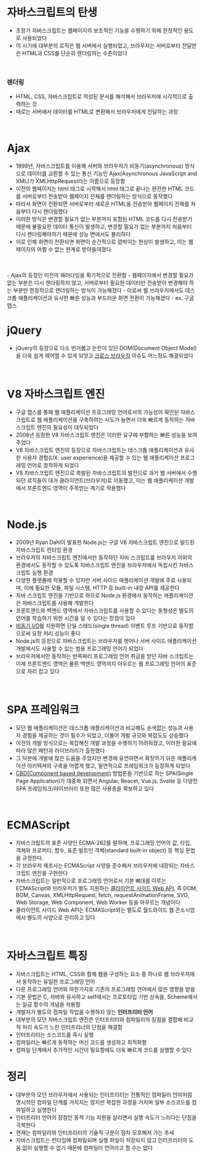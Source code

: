 # 자바스크립트의 탄생
- 초창기 자바스크립트는 웹페이지의 보조적인 기능을 수행하기 위해 한정적인 용도로 사용되었다
- 이 시기에 대부분의 로직은 웹 서버에서 실행되었고, 브라우저는 서버로부터 전달받은 HTML과 CSS를 단순히 렌더링하는 수준이었다

<br>

### 렌더링
- HTML, CSS, 자바스크립트로 작성된 문서를 해석해서 브라우저에 시각적으로 출력하는 것
- 때로는 서버에서 데이터를 HTML로 변환해서 브라우저에게 전달하는 과정

<br>

# Ajax
- 1999년, 자바스크립트를 이용해 서버와 브라우저가 비동기(asynchronous) 방식으로 데이터를 교환할 수 있는 통신 기능인 Ajax(Asynchronous JavaScript and XML)가 XMLHttpRequest라는 이름으로 등장함
- 이전의 웹페이지는 html 태그로 시작해서 html 태그로 끝나는 완전한 HTML 코드를 서버로부터 전송받아 웹페이지 전체를 렌더링하는 방식으로 동작했다
- 따라서 화면이 전환되면 서버로부터 새로운 HTML을 전송받아 웹페이지 전체를 처음부터 다시 렌더링했다
- 이러한 방식은 변경할 필요가 없는 부분까지 포함된 HTML 코드를 다시 전송받기 때문에 불필요한 데이터 통신이 발생하고, 변경할 필요가 없는 부분까지 처음부터 다시 렌더링해야하기 때문에 성능 면에서도 불리하다
- 이로 인해 화면이 전환되면 화면이 순간적으로 깜박이는 현상이 발생하고, 이는 웹페이지의 어쩔 수 없는 한계로 받아들여졌다
<br>
<br>
- Ajax의 등장인 이전의 패러다임을 획기적으로 전환함
- 웹페이지에서 변경할 필요가 없는 부분은 다시 렌더링하지 않고, 서버로부터 필요한 데이터만 전송받아 변경해야 하는 부분만 한정적으로 렌더링하는 방식이 가능해졌다
- 이로써 웹 브라우저에서도 데스크톱 애플리케이션과 유사한 빠른 성능과 부드러운 화면 전환이 가능해졌다
- ex. 구글 맵스

<br>

# jQuery
- jQuery의 등장으로 다소 번거롭고 논란이 있던 DOM(Document Object Model)을 더욱 쉽게 제어할 수 있게 되엇고 [크로스 브라우징](https://bythem.net/2021/05/28/cross-browsing-%EC%9A%A9%EC%96%B4-%EC%9D%98%EB%AF%B8%EC%99%80-%EB%8C%80%EC%B2%98-%EC%9E%90%EC%84%B8/) 이슈도 어느정도 해결되었다

<br>

# V8 자바스크립트 엔진
- 구글 맵스를 통해 웹 애플리케이션 프로그래밍 언어로서의 가능성이 확인된 자바스크립트로 웹 애플리케이션을 구축하려는 시도가 늘면서 더욱 빠르게 동작하는 자바스크립트 엔진의 필요성이 대두되었다
- 2008년 등장한 V8 자바스크립트 엔진은 이러한 요구에 부합하는 빠른 성능을 보여주었다
- V8 자바스크립트 엔진의 등장으로 자바스크립트는 데스크톱 애플리케이션과 유사한 사용자 경험(UX: user experience)을 제공할 수 있는 웹 애플리케이션 프로그래밍 언어로 정착하게 되었다
- V8 자바스크립트 엔진으로 촉발된 자바스크립트의 발전으로 과거 웹 서버에서 수행되던 로직들이 대거 클라이언트(브라우저)로 이동했고, 이는 웹 애플리케이션 개발에서 프론트엔드 영역이 주목받는 계기로 작용했다

<br>

# Node.js
- 2009년 Ryan Dahl이 발표한 Node.js는 구글 V8 자바스크립트 엔진으로 빌드된 자바스크립트 런타임 환경
- 브라우저의 자바스크립트 엔진에서만 동작하던 자바 스크립트를 브라우저 이외의 환경에서도 동작할 수 있도록 자바스크립트 엔진을 브라우저에서 독립시킨 자바스크립트 실행 환경
- 다양한 플랫폼에 적용할 수 있지만 서버 사이드 애플리케이션 개발에 주로 사용되며, 이에 필요한 모듈, 파일 시스템, HTTP 등 built-in 내장 API를 제공한다
- 자바 스크립트 엔진을 기반으로 하므로 Node.js 환경에서 동작하는 애플리케이션은 자바스크립트를 사용해 개발한다
- 프론트앤드와 백엔드 영역에서 자바스크립트를 사용할 수 있다는 동형성은 별도의 언어를 학습하기 위한 시간을 덜 수 있다는 장점이 있다
- [비동기 I/O](https://www.ibm.com/docs/ko/i/7.3?topic=concepts-asynchronous-io)를 지원하면 단일 스레드(single thread) 이벤트 루프 기반으로 동작함으로써 요청 처리 성능이 좋다
- Node.js의 등장으로 자바스크립트는 브라우저를 벗어나 서버 사이드 애플리케이션 개발에서도 사용할 수 있는 범용 프로그래밍 언어가 되었다
- 브라우저에서만 동작하는 반쪽짜리 프로그래밍 언어 취급을 받던 자바 스크립트는 이제 프론트엔드 영역은 물론 백엔드 영역까지 아우르는 웹 프로그래밍 언어의 표준으로 자리 잡고 있다

<br>

# SPA 프레임워크
- 모던 웹 애플리케이션은 데스크톱 애플리케이션과 비교해도 손색없는 성능과 사용자 경험을 제공하는 것이 필수가 되었고, 더불어 개발 규모와 복잡도도 상승했다
- 이전의 개발 방식으로는 복잡해진 개발 과정을 수행하기 어려워졌고, 이러한 필요에 따라 많은 패턴과 라이브러리가 출현했다
- 그 덕분에 개발에 많은 도움을 주었지만 변경에 유연하면서 확장하기 쉬운 애플리케이션 아키텍쳐의 구축을 어렵게 했고, 필연적으로 프레임워크가 등장하게 되었다
- [CBD(Component based development)](http://javasolution.co.kr/cbdcomponent-based-development%EB%B0%A9%EB%B2%95%EB%A1%A0/) 방법론을 기반으로 하는 SPA(Single Page Application)가 대중화 되면서 Angular, Reacet, Vue.js, Svelte 등 다양한 SPA 프레임워크/라이브러리 또한 많은 사용층을 확보하고 있다

<br>

# ECMAScript
- 자바스크립트의 표준 사양인 ECMA-262를 말하며, 프로그래밍 언어의 값, 타입, 객체와 프로퍼티, 함수, 표준 빌트인 객체(standard built-in object) 등 핵심 문법을 규정한다.
- 각 브라우저 제조사는 ECMAScript 사양을 준수해서 브라우저에 내장되는 자바스크립트 엔진을 구현한다
- 자바스크립트는 일반적으로 프로그래밍 언어로서 기본 뼈대를 이루는 ECMAScript와 브라우저가 별도 지원하는 [클라이언트 사이드 Web API](https://developer.mozilla.org/ko/docs/Learn/JavaScript/Client-side_web_APIs), 즉 DOM, BOM, Canvas, XMLHttpRequest, fetch, requestAnimationFrame, SVG, Web Storage, Web Component, Web Worker 등을 아우르는 개념이다
- 클라이언트 사이드 Web API는 ECMAScript와는 별도로 월드와이드 웹 콘소시엄에서 별도의 사양으로 관리하고 있다

<br>

# 자바스크립트 특징
- 자바스크립트는 HTML, CSS와 함께 웹을 구성하는 요소 중 하나로 웹 브라우저에서 동작하는 유일한 프로그래밍 언어
- 다른 프로그래밍 언어와 마찬가지로 기존의 프로그래밍 언어에서 많은 영향을 받음
- 기본 문법은 C, 자바와 유사하고 self에서는 프로토타입 기반 상속을, Scheme에서는 일급 함수의 개념을 차용함
- 개발자가 별도의 컴파일 작업을 수행하지 않는 **인터프리터 언어**
- 대부분의 모던 자바스크립트 엔진은 인터프리터와 컴파일러의 장점을 결합해 비교적 처리 속도가 느린 인터프리너의 단점을 해결함
- 인터프리터는 소스코드를 즉시 실행
- 컴파일러는 빠르게 동작하는 머신 코드를 생성하고 최적화함
- 컴파일 단계에서 추가적인 시간이 필요함에도 더욱 빠르게 코드를 실행할 수 있다

# 정리
- 대부분의 모던 브라우저에서 사용되는 인터프리터는 전통적인 컴파일러 언어처럼 명시적인 컴파일 단계를 거치지는 않지만 복잡한 과정을 거치며 일부 소스코드를 컴파일하고 실행한다
- 인터프리터 언어의 장점인 동적 기능 지원을 살리면서 실행 속도가 느리다는 단점을 극복한다
- 현재는 컴파일러와 인터프리터의 기술적 구분이 점차 모호해져 가는 추세
- 자바스크립트는 런타임에 컴파일되며 실행 파일이 저장되지 않고 인터프리터의 도움 없이 실행할 수 없기 때문에 컴파일러 언어라고 할 수는 없다